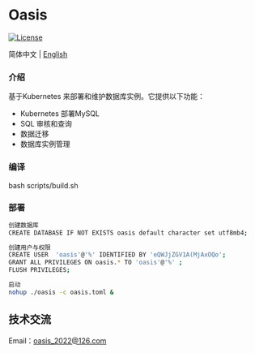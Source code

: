 # Oasis

[![License](https://img.shields.io/badge/License-Apache%202.0-blue.svg)](https://github.com/carina-io/carina/blob/main/LICENSE)

简体中文 | [English](README_en.md)

### 介绍

  基于Kubernetes 来部署和维护数据库实例。它提供以下功能：

* Kubernetes 部署MySQL
* SQL 审核和查询
* 数据迁移
* 数据库实例管理


### 编译

bash scripts/build.sh


### 部署

```bash
创建数据库
CREATE DATABASE IF NOT EXISTS oasis default character set utf8mb4;

创建用户与权限
CREATE USER  'oasis'@'%' IDENTIFIED BY 'eQWJjZGV1A(MjAxOQo';
GRANT ALL PRIVILEGES ON oasis.* TO 'oasis'@'%' ; 
FLUSH PRIVILEGES;

启动
nohup ./oasis -c oasis.toml &
```

## 技术交流

Email：oasis_2022@126.com





